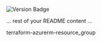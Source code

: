 ![Version Badge](https://img.shields.io/badge/Tag-0.0.1-blue)

... rest of your README content ...


terraform-azurerm-resource_group
